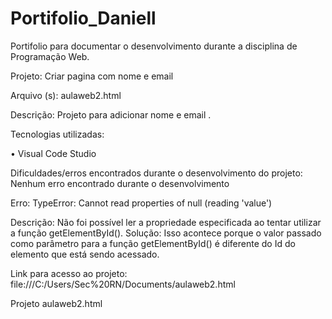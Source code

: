 # Portifolio_Daniell
Portifolio para documentar o desenvolvimento durante a disciplina de Programação Web.


Projeto: Criar pagina com nome e email

Arquivo (s): aulaweb2.html


Descrição: Projeto para adicionar nome e email .

Tecnologias utilizadas:

• Visual Code Studio

Dificuldades/erros encontrados durante o desenvolvimento do projeto: Nenhum erro encontrado durante o desenvolvimento 

Erro: TypeError: Cannot read properties of null (reading 'value')

Descrição: Não foi possível ler a propriedade especificada ao tentar utilizar a função getElementById(). Solução: Isso acontece porque o valor passado como parâmetro para a função getElementById() é diferente do Id do elemento que está sendo acessado.

Link para acesso ao projeto: file:///C:/Users/Sec%20RN/Documents/aulaweb2.html

Projeto aulaweb2.html
